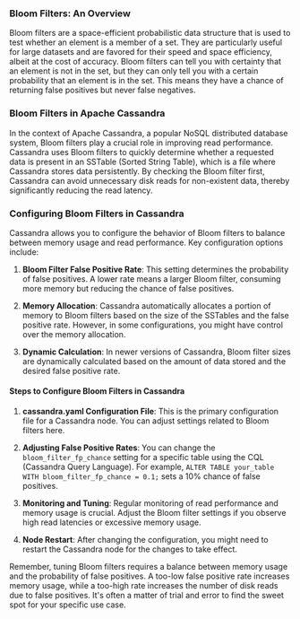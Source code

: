 ### Bloom Filters: An Overview

Bloom filters are a space-efficient probabilistic data structure that is used to test whether an element is a member of a set. They are particularly useful for large datasets and are favored for their speed and space efficiency, albeit at the cost of accuracy. Bloom filters can tell you with certainty that an element is not in the set, but they can only tell you with a certain probability that an element is in the set. This means they have a chance of returning false positives but never false negatives.

### Bloom Filters in Apache Cassandra

In the context of Apache Cassandra, a popular NoSQL distributed database system, Bloom filters play a crucial role in improving read performance. Cassandra uses Bloom filters to quickly determine whether a requested data is present in an SSTable (Sorted String Table), which is a file where Cassandra stores data persistently. By checking the Bloom filter first, Cassandra can avoid unnecessary disk reads for non-existent data, thereby significantly reducing the read latency.

### Configuring Bloom Filters in Cassandra

Cassandra allows you to configure the behavior of Bloom filters to balance between memory usage and read performance. Key configuration options include:

1. **Bloom Filter False Positive Rate**: This setting determines the probability of false positives. A lower rate means a larger Bloom filter, consuming more memory but reducing the chance of false positives.

2. **Memory Allocation**: Cassandra automatically allocates a portion of memory to Bloom filters based on the size of the SSTables and the false positive rate. However, in some configurations, you might have control over the memory allocation.

3. **Dynamic Calculation**: In newer versions of Cassandra, Bloom filter sizes are dynamically calculated based on the amount of data stored and the desired false positive rate.

#### Steps to Configure Bloom Filters in Cassandra

1. **cassandra.yaml Configuration File**: This is the primary configuration file for a Cassandra node. You can adjust settings related to Bloom filters here.

2. **Adjusting False Positive Rates**: You can change the `bloom_filter_fp_chance` setting for a specific table using the CQL (Cassandra Query Language). For example, `ALTER TABLE your_table WITH bloom_filter_fp_chance = 0.1;` sets a 10% chance of false positives.

3. **Monitoring and Tuning**: Regular monitoring of read performance and memory usage is crucial. Adjust the Bloom filter settings if you observe high read latencies or excessive memory usage.

4. **Node Restart**: After changing the configuration, you might need to restart the Cassandra node for the changes to take effect.

Remember, tuning Bloom filters requires a balance between memory usage and the probability of false positives. A too-low false positive rate increases memory usage, while a too-high rate increases the number of disk reads due to false positives. It's often a matter of trial and error to find the sweet spot for your specific use case.